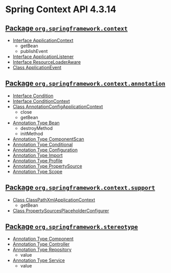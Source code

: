 # Spring Context API 4.3.14

## [Package `org.springframework.context`](https://docs.spring.io/spring/docs/4.3.14.RELEASE/javadoc-api/org/springframework/context/package-summary.html)

- [Interface ApplicationContext](https://docs.spring.io/spring/docs/4.3.14.RELEASE/javadoc-api/org/springframework/context/ApplicationContext.html)
  - getBean
  - publishEvent
- [Interface ApplicationListener<E extends ApplicationEvent>](https://docs.spring.io/spring/docs/4.3.14.RELEASE/javadoc-api/org/springframework/context/ApplicationListener.html)
- [Interface ResourceLoaderAware](https://docs.spring.io/spring/docs/4.3.14.RELEASE/javadoc-api/org/springframework/context/ResourceLoaderAware.html)
- [Class ApplicationEvent](https://docs.spring.io/spring/docs/4.3.14.RELEASE/javadoc-api/org/springframework/context/ApplicationEvent.html)

## [Package `org.springframework.context.annotation`](https://docs.spring.io/spring/docs/4.3.14.RELEASE/javadoc-api/org/springframework/context/annotation/package-summary.html)

- [Interface Condition](https://docs.spring.io/spring/docs/4.3.14.RELEASE/javadoc-api/org/springframework/context/annotation/Condition.html)
- [Interface ConditionContext](https://docs.spring.io/spring/docs/4.3.14.RELEASE/javadoc-api/org/springframework/context/annotation/ConditionContext.html)
- [Class AnnotationConfigApplicationContext](https://docs.spring.io/spring/docs/4.3.14.RELEASE/javadoc-api/org/springframework/context/annotation/AnnotationConfigApplicationContext.html)
  - close
  - getBean
- [Annotation Type Bean](https://docs.spring.io/spring/docs/4.3.14.RELEASE/javadoc-api/org/springframework/context/annotation/Bean.html)
  - destroyMethod
  - initMethod
- [Annotation Type ComponentScan](https://docs.spring.io/spring/docs/4.3.14.RELEASE/javadoc-api/org/springframework/context/annotation/ComponentScan.html)
- [Annotation Type Conditional](https://docs.spring.io/spring/docs/4.3.14.RELEASE/javadoc-api/org/springframework/context/annotation/Conditional.html)
- [Annotation Type Configuration](https://docs.spring.io/spring/docs/4.3.14.RELEASE/javadoc-api/org/springframework/context/annotation/Configuration.html)
- [Annotation Type Import](https://docs.spring.io/spring/docs/4.3.14.RELEASE/javadoc-api/org/springframework/context/annotation/Import.html)
- [Annotation Type Profile](https://docs.spring.io/spring/docs/4.3.14.RELEASE/javadoc-api/org/springframework/context/annotation/Profile.html)
- [Annotation Type PropertySource](https://docs.spring.io/spring/docs/4.3.14.RELEASE/javadoc-api/org/springframework/context/annotation/PropertySource.html)
- [Annotation Type Scope](https://docs.spring.io/spring/docs/4.3.14.RELEASE/javadoc-api/org/springframework/context/annotation/Scope.html)

## [Package `org.springframework.context.support`](https://docs.spring.io/spring/docs/4.3.14.RELEASE/javadoc-api/org/springframework/context/support/package-summary.html)

- [Class ClassPathXmlApplicationContext](https://docs.spring.io/spring/docs/4.3.14.RELEASE/javadoc-api/org/springframework/context/support/ClassPathXmlApplicationContext.html)
  - getBean
- [Class PropertySourcesPlaceholderConfigurer](https://docs.spring.io/spring/docs/4.3.14.RELEASE/javadoc-api/org/springframework/context/support/PropertySourcesPlaceholderConfigurer.html)

## [Package `org.springframework.stereotype`](https://docs.spring.io/spring/docs/4.3.14.RELEASE/javadoc-api/org/springframework/stereotype/package-summary.html)

- [Annotation Type Component](https://docs.spring.io/spring/docs/4.3.14.RELEASE/javadoc-api/org/springframework/stereotype/Component.html)
- [Annotation Type Controller](https://docs.spring.io/spring/docs/4.3.14.RELEASE/javadoc-api/org/springframework/stereotype/Controller.html)
- [Annotation Type Repository](https://docs.spring.io/spring/docs/4.3.14.RELEASE/javadoc-api/org/springframework/stereotype/Repository.html)
  - value
- [Annotation Type Service](https://docs.spring.io/spring/docs/4.3.14.RELEASE/javadoc-api/org/springframework/stereotype/Service.html)
  - value